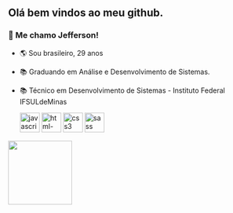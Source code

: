 ## Olá bem vindos ao meu github. 
### 👋 Me chamo Jefferson!<br/>
- 🌎 Sou brasileiro, 29 anos
- 📚 Graduando em Análise e Desenvolvimento de Sistemas.
- 📚 Técnico em Desenvolvimento de Sistemas - Instituto Federal IFSULdeMinas

     <div display="inline">
     <img width="40" height="40" src="https://img.icons8.com/color/48/javascript--v1.png" alt="javascript--v1"/> 
     <img width="40" height="40" src="https://img.icons8.com/color/48/html-5--v1.png" alt="html-5--v1"/> 
     <img width="40" height="40" src="https://img.icons8.com/color/48/css3.png" alt="css3"/> 
     <img width="40" height="40" src="https://img.icons8.com/color/48/sass.png" alt="sass"/>
     </div>
<!--      
<img width="40" height="40" src="https://img.icons8.com/color/48/java-coffee-cup-logo--v1.png" alt="java-coffee-cup-logo--v1"/>
  <img width="40" height="40" src="https://img.icons8.com/office/40/react.png" alt="react"/>
-->
<!--      <img width="40" height="40" src="https://img.icons8.com/fluency/48/c-programming.png" alt="c-programming"/>
     <img width="40" height="40" src="https://img.icons8.com/fluency/48/c-plus-plus-logo.png" alt="c-plus-plus-logo"/> -->




          
<div  display="inline">
<img height="130px" src="https://github-readme-stats.vercel.app/api/top-langs/?username=jeffersoncabraal&hide=html&hide_title=true&hide_border=true&layout=compact&langs_count=6&exclude_repo=comp426,Redventures-Movie-Quotes&text_color=000&icon_color=fff&bg_color=0,52fa5a,4dfcff,c64dff&theme=graywhite" /></a>
</div>






